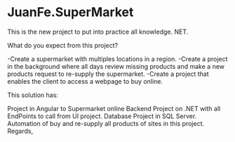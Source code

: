 # JuanFe.SuperMarket
This is the new project to put into practice all knowledge. NET.

What do you expect from this project?

-Create a supermarket with multiples locations in a region. -Create a project in the background where all days review missing products and make a new products request to re-supply the supermarket. -Create a project that enables the client to access a webpage to buy online.

This solution has:

Project in Angular to Supermarket online
Backend Project on .NET with all EndPoints to call from UI project.
Database Project in SQL Server.
Automation of buy and re-supply all products of sites in this project.
Regards,
